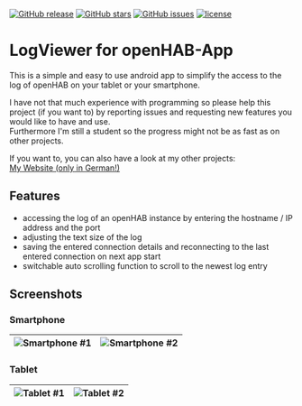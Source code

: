[![GitHub release](https://img.shields.io/github/release/nikothegreek/logviewer-for-openhab-app.svg)](https://github.com/nikothegreek/logviewer-for-openhab-app/releases/latest)
[![GitHub stars](https://img.shields.io/github/stars/nikothegreek/logviewer-for-openhab-app)](https://github.com/nikothegreek/logviewer-for-openhab-app/stargazers)
[![GitHub issues](https://img.shields.io/github/issues/nikothegreek/logviewer-for-openhab-app)](https://github.com/nikothegreek/logviewer-for-openhab-app/issues)
[![license](https://img.shields.io/github/license/nikothegreek/logviewer-for-openhab-app)](https://www.apache.org/licenses/LICENSE-2.0)
<!-- [![Dependabot Status](https://api.dependabot.com/badges/status?host=github&repo=nikothegreek/logviewer-for-openhab-app)](https://dependabot.com) -->

# LogViewer for openHAB-App

This is a simple and easy to use android app to simplify the access to the log of openHAB on your tablet or your smartphone.

I have not that much experience with programming so please help this project (if you want to) by reporting issues and requesting new features you would like to have and use.  
Furthermore I'm still a student so the progress might not be as fast as on other projects.


If you want to, you can also have a look at my other projects:  
[My Website (only in German!)](https://nikothegreek.jimdofree.com)

## Features
 - accessing the log of an openHAB instance by entering the hostname / IP address and the port
 - adjusting the text size of the log
 - saving the entered connection details and reconnecting to the last entered connection on next app start
 - switchable auto scrolling function to scroll to the newest log entry

## Screenshots
### Smartphone
|![Smartphone #1](https://i.imgur.com/TUegs9s.jpg)|![Smartphone #2](https://i.imgur.com/1G01IrT.jpg)|
|:---:|:---:|

### Tablet
|![Tablet #1](https://i.imgur.com/3kClE4b.jpg)|![Tablet #2](https://i.imgur.com/ZiURdF7.jpg)|
|:---:|:---:|
